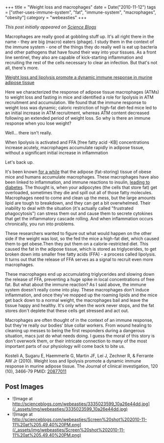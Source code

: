 +++
title = "Weight loss and macrophages"
date = Date("2010-11-12")
tags = ["other-uses-immune-system", "fat", "immune-system", "macrophages", "obesity"]
category = "webeasties"
+++

_This post initially appeared on [Science Blogs](http://scienceblogs.com/webeasties)_

Macrophages are really good at gobbling stuff up. It's all right there in the name - they are big (macro) eaters (phage). I study them in the context of the immune system - one of the things they do really well is eat up bacteria and other pathogens that have found their way into your tissues. As a front line sentinel, they also are capable of kick-starting inflammation and recruiting the rest of the cells necessary to clear an infection. But that's not all, there's more.

[Weight loss and lipolysis promote a dynamic immune response in murine adipose tissue](http://goo.gl/Ggmo3)

Here we characterized the response of adipose tissue macrophages (ATMs) to weight loss and fasting in mice and identified a role for lipolysis in ATM recruitment and accumulation. We found that the immune response to weight loss was dynamic; caloric restriction of high-fat diet-fed mice led to an initial increase in ATM recruitment, whereas ATM content decreased following an extended period of weight loss. 
So why is there an immune response when you lose weight?

Well... there isn't really.

When lipolysis is activated and FFA [free fatty acid -KB] concentrations increase acutely, macrophages accumulate rapidly in adipose tissue, without a significant initial increase in inflammation

Let's back up.

It's been known [for a while](http://goo.gl/upcxU) that the adipose (fat-storing) tissue of obese mice and humans accumulate macrophages. These macrophages have also been linked to inflammation, and immune reactions to insulin, [leading to diabetes](http://goo.gl/33m2H). The thought is, when your adipocytes (the cells that store fat) get overloaded, sometimes they die and spill out all of those fatty molecules. Macrophages need to come and clean up the mess, but the large amounts lipid are tough to breakdown, and they can get a bit overwhelmed. Their inability to deal with the situation (it's actually called "frustrated phagocytosis") can stress them out and cause them to secrete cytokines that get the inflammatory cascade rolling. And when inflammation occurs chronically, you run into problems.

These researchers wanted to figure out what would happen on the other side if the weight was lost, so the fed the mice a high-fat diet, which caused them to get obese.Then they put them on a calorie-restricted diet. This caused the fat in the adipose tissue, which is stored as triglycerides, to get broken down into smaller free fatty acids (FFA) - a process called lipolysis. It turns out that the release of FFA serves as a signal to recruit even more macrophages.

These macrophages end up accumulating triglycerides and slowing down the release of FFA, preventing a huge spike in local concentrations of free fat. But what about the immune reaction? As I said above, the immune system doesn't really come into play. These macrophages don't induce inflammation, and once they've mopped up the roaming lipids and the mice get back down to a normal weight, the macrophages bail and leave the tissue happy and healthy. It's only when the work never stops, and the fat stores don't deplete that these cells get stressed and act out.

Macrophages are often thought of in the context of an immune response, but they're really our bodies' blue collar workers. From wound healing to cleaning up messes to being the first responders during a dangerous situation, macs just do what needs doing. I guess the moral of this story is don't overwork them, or their intricate connection to many of the most important parts of our physiology will come back to bite us.

Kosteli A, Sugaru E, Haemmerle G, Martin JF, Lei J, Zechner R, & Ferrante AW Jr (2010). Weight loss and lipolysis promote a dynamic immune response in murine adipose tissue. The Journal of clinical investigation, 120 (10), 3466-79 PMID: [20877011](review)

      
  

 ## Post Images

- ![Image at http://scienceblogs.com/webeasties/3335023599_10a26e44dd.jpg](/_assets/img/webeasties/3335023599_10a26e44dd.jpg)
- ![Image at http://scienceblogs.com/webeasties/Screen%20shot%202010-11-11%20at%205.49.40%20PM.png](/_assets/img/webeasties/Screen%20shot%202010-11-11%20at%205.49.40%20PM.png)

